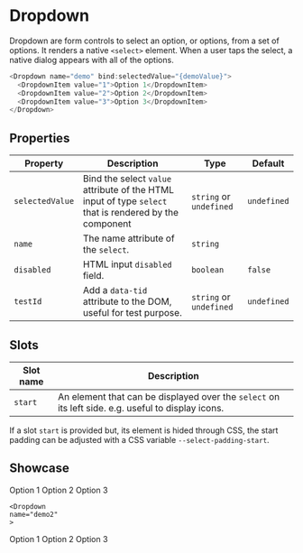 <script lang="ts">
    import Dropdown from "$lib/components/Dropdown.svelte";
    import DropdownItem from "$lib/components/DropdownItem.svelte";
    import {IconUser} from "$lib/icons";
</script>

# Dropdown

Dropdown are form controls to select an option, or options, from a set of options. It renders a native `<select>` element. When a user taps the select, a native dialog appears with all of the options.

```javascript
<Dropdown name="demo" bind:selectedValue="{demoValue}">
  <DropdownItem value="1">Option 1</DropdownItem>
  <DropdownItem value="2">Option 2</DropdownItem>
  <DropdownItem value="3">Option 3</DropdownItem>
</Dropdown>
```

## Properties

| Property        | Description                                                                                            | Type                    | Default     |
| --------------- | ------------------------------------------------------------------------------------------------------ | ----------------------- | ----------- |
| `selectedValue` | Bind the select `value` attribute of the HTML input of type `select` that is rendered by the component | `string` or `undefined` | `undefined` |
| `name`          | The name attribute of the `select`.                                                                    | `string`                |             |
| `disabled`      | HTML input `disabled` field.                                                                           | `boolean`               | `false`     |
| `testId`        | Add a `data-tid` attribute to the DOM, useful for test purpose.                                        | `string` or `undefined` | `undefined` |

## Slots

| Slot name | Description                                                                                        |
| --------- | -------------------------------------------------------------------------------------------------- |
| `start`   | An element that can be displayed over the `select` on its left side. e.g. useful to display icons. |

If a slot `start` is provided but, its element is hided through CSS, the start padding can be adjusted with a CSS variable `--select-padding-start`.

## Showcase

<div class="card-grid">
    <Dropdown
    name="demo1"
    >
<DropdownItem value="1">Option 1</DropdownItem>
<DropdownItem value="2">Option 2</DropdownItem>
<DropdownItem value="3">Option 3</DropdownItem>
</Dropdown>

    <Dropdown
    name="demo2"
    >

<div slot="start" style="padding: 0 0 0 var(--padding)"><IconUser /></div>
<DropdownItem value="1">Option 1</DropdownItem>
<DropdownItem value="2">Option 2</DropdownItem>
<DropdownItem value="3">Option 3</DropdownItem>
</Dropdown>
</div>
